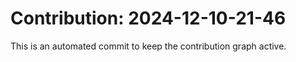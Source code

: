 # Contribution: 2024-12-10-21-46
This is an automated commit to keep the contribution graph active.
